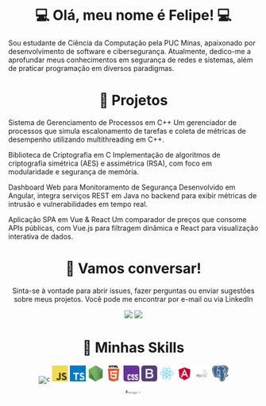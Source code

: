 
<h1 align="center"> 💻 Olá, meu nome é Felipe! 💻</h1>
<p>
Sou estudante de Ciência da Computação pela PUC Minas, apaixonado por desenvolvimento de software e cibersegurança. Atualmente, dedico-me a aprofundar meus conhecimentos em segurança de redes e sistemas, além de praticar programação em diversos paradigmas.
</p>

<h1 align="center">🔭 Projetos</h1>

Sistema de Gerenciamento de Processos em C++
Um gerenciador de processos que simula escalonamento de tarefas e coleta de métricas de desempenho utilizando multithreading em C++.

Biblioteca de Criptografia em C
Implementação de algoritmos de criptografia simétrica (AES) e assimétrica (RSA), com foco em modularidade e segurança de memória.

Dashboard Web para Monitoramento de Segurança
Desenvolvido em Angular, integra serviços REST em Java no backend para exibir métricas de intrusão e vulnerabilidades em tempo real.

Aplicação SPA em Vue & React
Um comparador de preços que consome APIs públicas, com Vue.js para filtragem dinâmica e React para visualização interativa de dados.

<h1 align="center">💬 Vamos conversar!</h1>
<P align="center">
Sinta-se à vontade para abrir issues, fazer perguntas ou enviar sugestões sobre meus projetos. Você pode me encontrar por e-mail ou via LinkedIn
</P>
<div align="center">
   <a href = "mailto:felipepsilva12@gmail.com"><img src="https://img.shields.io/badge/-Gmail-%23333?style=for-the-badge&logo=gmail&logoColor=white" target="_blank"></a>
  <a href="https://www.linkedin.com/in/-1996-silva-felipe/" target="_blank"><img src="https://img.shields.io/badge/-LinkedIn-%230077B5?style=for-the-badge&logo=linkedin&logoColor=white" target="_blank"></a> 
</div>

<h1 align="center">🚀 Minhas Skills </h1>

<div align="center">
<code><img height="32" src="https://cdn.iconscout.com/icon/free/png-512/c-programming-569564.png" alt="c"/></code>
<code><img height="32" src="https://raw.githubusercontent.com/github/explore/80688e429a7d4ef2fca1e82350fe8e3517d3494d/topics/javascript/javascript.png" alt="Javascript"/></code>
<code><img height="32" src="https://raw.githubusercontent.com/github/explore/80688e429a7d4ef2fca1e82350fe8e3517d3494d/topics/typescript/typescript.png" alt="Typescript"/></code>
<code><img height="32" src="https://raw.githubusercontent.com/github/explore/80688e429a7d4ef2fca1e82350fe8e3517d3494d/topics/nodejs/nodejs.png" alt="Nodejs"/></code>
<code><img height="32" src="https://raw.githubusercontent.com/github/explore/80688e429a7d4ef2fca1e82350fe8e3517d3494d/topics/html/html.png" alt="HTML5"/></code>
<code><img height="32" src="https://raw.githubusercontent.com/github/explore/80688e429a7d4ef2fca1e82350fe8e3517d3494d/topics/css/css.png" alt="CSS"/></code>
<code><img height="32" src="https://raw.githubusercontent.com/github/explore/80688e429a7d4ef2fca1e82350fe8e3517d3494d/topics/bootstrap/bootstrap.png" alt="Bootstrap"/></code>
<code><img height="32" src="https://raw.githubusercontent.com/github/explore/80688e429a7d4ef2fca1e82350fe8e3517d3494d/topics/react/react.png" alt="React"/></code>
<code><img height="32" src="https://raw.githubusercontent.com/github/explore/80688e429a7d4ef2fca1e82350fe8e3517d3494d/topics/angular/angular.png" alt="Angular"/></code>
<code><img height="32" src="https://raw.githubusercontent.com/github/explore/80688e429a7d4ef2fca1e82350fe8e3517d3494d/topics/mysql/mysql.png" alt="MySQL"/></code>
<code><img height="32" src="https://raw.githubusercontent.com/github/explore/80688e429a7d4ef2fca1e82350fe8e3517d3494d/topics/postgresql/postgresql.png" alt="PostegreSQL"/><code>
<code><img height="32" src="https://raw.githubusercontent.com/github/explore/80688e429a7d4ef2fca1e82350fe8e3517d3494d/topics/mongodb/mongodb.png" alt="MongoDB"/></code>
</div>
